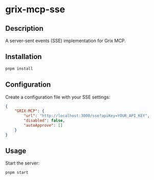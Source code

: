 # grix-mcp-sse

## Description

A server-sent events (SSE) implementation for Grix MCP.

## Installation

```bash
pnpm install
```

## Configuration

Create a configuration file with your SSE settings:

```json
{
	"GRIX-MCP": {
		"url": "http://localhost:3000/sse?apiKey=YOUR_API_KEY",
		"disabled": false,
		"autoApprove": []
	}
}
```

## Usage

Start the server:

```bash
pnpm start
```


